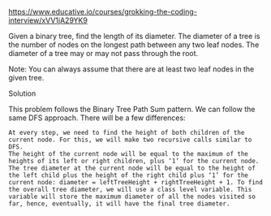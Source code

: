 https://www.educative.io/courses/grokking-the-coding-interview/xVV1jA29YK9


Given a binary tree, find the length of its diameter. The diameter of a tree is the number of nodes on the longest path between any two leaf nodes. The diameter of a tree may or may not pass through the root.

Note: You can always assume that there are at least two leaf nodes in the given tree.


Solution

This problem follows the Binary Tree Path Sum pattern. We can follow the same DFS approach. There will be a few differences:

    At every step, we need to find the height of both children of the current node. For this, we will make two recursive calls similar to DFS.
    The height of the current node will be equal to the maximum of the heights of its left or right children, plus ‘1’ for the current node.
    The tree diameter at the current node will be equal to the height of the left child plus the height of the right child plus ‘1’ for the current node: diameter = leftTreeHeight + rightTreeHeight + 1. To find the overall tree diameter, we will use a class level variable. This variable will store the maximum diameter of all the nodes visited so far, hence, eventually, it will have the final tree diameter.
